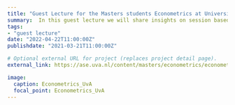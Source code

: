 ```yaml
---
title: "Guest Lecture for the Masters students Econometrics at University of Amsterdam"
summary:  In this guest lecture we will share insights on session based recommendations.
tags:
- "guest lecture"
date: "2022-04-22T11:00:00Z"
publishdate: "2021-03-21T11:00:00Z"

# Optional external URL for project (replaces project detail page).
external_link: https://ase.uva.nl/content/masters/econometrics/econometrics.html

image:
  caption: Econometrics_UvA
  focal_point: Econometrics_UvA
---
```

